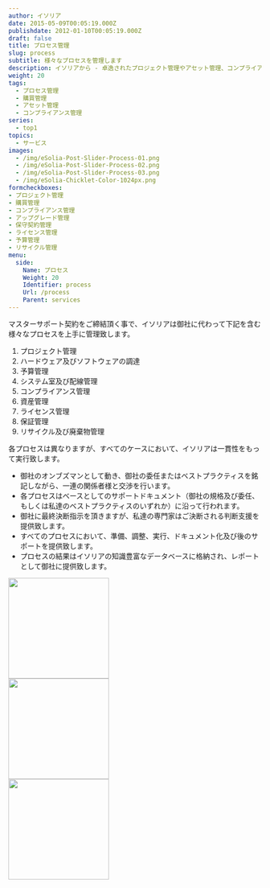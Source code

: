 ```yaml
---
author: イソリア
date: 2015-05-09T00:05:19.000Z
publishdate: 2012-01-10T00:05:19.000Z
draft: false
title: プロセス管理
slug: process
subtitle: 様々なプロセスを管理します
description: イソリアから - 卓逸されたプロジェクト管理やアセット管理、コンプライアンスの徹底から購入のお手伝いまで、ＩＴやビジネスのレベルアップへ
weight: 20
tags:
  - プロセス管理
  - 購買管理
  - アセット管理
  - コンプライアンス管理
series:
  - top1
topics:
  - サービス
images:
  - /img/eSolia-Post-Slider-Process-01.png
  - /img/eSolia-Post-Slider-Process-02.png
  - /img/eSolia-Post-Slider-Process-03.png
  - /img/eSolia-Chicklet-Color-1024px.png
formcheckboxes:
- プロジェクト管理
- 購買管理
- コンプライアンス管理
- アップグレード管理
- 保守契約管理
- ライセンス管理
- 予算管理
- リサイクル管理
menu:
  side:
    Name: プロセス
    Weight: 20
    Identifier: process
    Url: /process
    Parent: services
---
```


マスターサポート契約をご締結頂く事で、イソリアは御社に代わって下記を含む様々なプロセスを上手に管理致します。

1. プロジェクト管理
1. ハードウェア及びソフトウェアの調達
1. 予算管理
1. システム室及び配線管理
1. コンプライアンス管理
1. 資産管理
1. ライセンス管理
1. 保証管理
1. リサイクル及び廃棄物管理

各プロセスは異なりますが、すべてのケースにおいて、イソリアは一貫性をもって実行致します。

* 御社のオンブズマンとして動き、御社の委任またはベストプラクティスを銘記しながら、一連の関係者様と交渉を行います。 
* 各プロセスはベースとしてのサポートドキュメント（御社の規格及び委任、もしくは私達のベストプラクティスのいずれか）に沿って行われます。
* 御社に最終決断指示を頂きますが、私達の専門家はご決断される判断支援を提供致します。
* すべてのプロセスにおいて、準備、調整、実行、ドキュメント化及び後のサポートを提供致します。
* プロセスの結果はイソリアの知識豊富なデータベースに格納され、レポートとして御社に提供致します。

<div class="row">
  <div class="col s12 m6 l3"><img class="materialboxed" data-caption="Project schedule - by eSolia Inc." width="200" src="/img/eSolia-Post-Slider-Process-01.png"></div>
  <div class="col s12 m6 l3"><img class="materialboxed" data-caption="Budget - by eSolia Inc." width="200" src="/img/eSolia-Post-Slider-Process-02.png"></div>
  <div class="col s12 m6 l3"><img class="materialboxed" data-caption="Supporting agreement - by eSolia Inc." width="200" src="/img/eSolia-Post-Slider-Process-03.png"></div>
</div>
